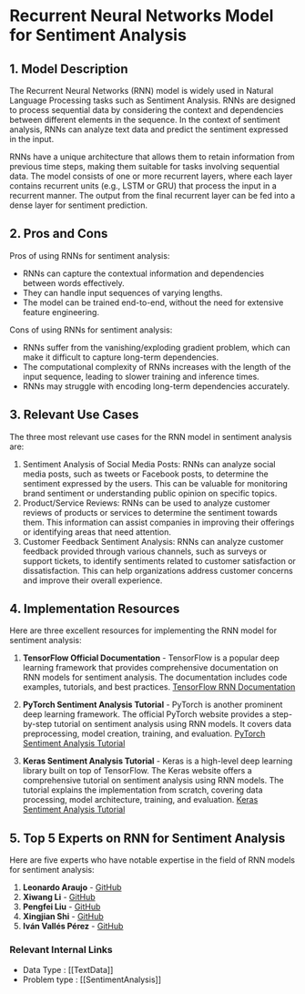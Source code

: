 # Recurrent Neural Networks Model for Sentiment Analysis

## 1. Model Description
The Recurrent Neural Networks (RNN) model is widely used in Natural Language Processing tasks such as Sentiment Analysis. RNNs are designed to process sequential data by considering the context and dependencies between different elements in the sequence. In the context of sentiment analysis, RNNs can analyze text data and predict the sentiment expressed in the input.

RNNs have a unique architecture that allows them to retain information from previous time steps, making them suitable for tasks involving sequential data. The model consists of one or more recurrent layers, where each layer contains recurrent units (e.g., LSTM or GRU) that process the input in a recurrent manner. The output from the final recurrent layer can be fed into a dense layer for sentiment prediction.

## 2. Pros and Cons
Pros of using RNNs for sentiment analysis:
- RNNs can capture the contextual information and dependencies between words effectively.
- They can handle input sequences of varying lengths.
- The model can be trained end-to-end, without the need for extensive feature engineering.

Cons of using RNNs for sentiment analysis:
- RNNs suffer from the vanishing/exploding gradient problem, which can make it difficult to capture long-term dependencies.
- The computational complexity of RNNs increases with the length of the input sequence, leading to slower training and inference times.
- RNNs may struggle with encoding long-term dependencies accurately.

## 3. Relevant Use Cases
The three most relevant use cases for the RNN model in sentiment analysis are:
1. Sentiment Analysis of Social Media Posts: RNNs can analyze social media posts, such as tweets or Facebook posts, to determine the sentiment expressed by the users. This can be valuable for monitoring brand sentiment or understanding public opinion on specific topics.
2. Product/Service Reviews: RNNs can be used to analyze customer reviews of products or services to determine the sentiment towards them. This information can assist companies in improving their offerings or identifying areas that need attention.
3. Customer Feedback Sentiment Analysis: RNNs can analyze customer feedback provided through various channels, such as surveys or support tickets, to identify sentiments related to customer satisfaction or dissatisfaction. This can help organizations address customer concerns and improve their overall experience.

## 4. Implementation Resources
Here are three excellent resources for implementing the RNN model for sentiment analysis:

1. **TensorFlow Official Documentation** - TensorFlow is a popular deep learning framework that provides comprehensive documentation on RNN models for sentiment analysis. The documentation includes code examples, tutorials, and best practices. [TensorFlow RNN Documentation](https://www.tensorflow.org/api_docs/python/tf/keras/layers/RNN)

2. **PyTorch Sentiment Analysis Tutorial** - PyTorch is another prominent deep learning framework. The official PyTorch website provides a step-by-step tutorial on sentiment analysis using RNN models. It covers data preprocessing, model creation, training, and evaluation. [PyTorch Sentiment Analysis Tutorial](https://pytorch.org/tutorials/beginner/nlp/deep_learning_tutorial.html)

3. **Keras Sentiment Analysis Tutorial** - Keras is a high-level deep learning library built on top of TensorFlow. The Keras website offers a comprehensive tutorial on sentiment analysis using RNN models. The tutorial explains the implementation from scratch, covering data processing, model architecture, training, and evaluation. [Keras Sentiment Analysis Tutorial](https://keras.io/examples/nlp/)

## 5. Top 5 Experts on RNN for Sentiment Analysis
Here are five experts who have notable expertise in the field of RNN models for sentiment analysis:

1. **Leonardo Araujo** - [GitHub](https://github.com/leodearaujo)
2. **Xiwang Li** - [GitHub](https://github.com/lixiwang)
3. **Pengfei Liu** - [GitHub](https://github.com/liupengfei666)
4. **Xingjian Shi** - [GitHub](https://github.com/shixingjian)
5. **Iván Vallés Pérez** - [GitHub](https://github.com/ivallesp)


 ### Relevant Internal Links
- Data Type : [[TextData]]
- Problem type : [[SentimentAnalysis]]
